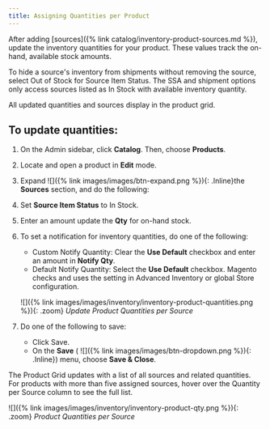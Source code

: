 ```yaml
---
title: Assigning Quantities per Product
---
```



After adding [sources]({% link catalog/inventory-product-sources.md %}), update the inventory quantities for your product. These values track the on-hand, available stock amounts.

To hide a source's inventory from shipments without removing the source, select Out of Stock for Source Item Status. The SSA and shipment options only access sources listed as In Stock with available inventory quantity.

All updated quantities and sources display in the product grid.

## To update quantities:

1. On the Admin sidebar, click **Catalog**. Then, choose **Products**.

1. Locate and open a product in **Edit** mode.

1. Expand ![]({% link images/images/btn-expand.png %}){: .Inline}the **Sources** section, and do the following:

1. Set **Source Item Status** to In Stock.

1. Enter an amount update the **Qty** for on-hand stock.

1. To set a notification for inventory quantities, do one of the following:

   * Custom Notify Quantity: Clear the **Use Default** checkbox and enter an amount in **Notify Qty**.
   * Default Notify Quantity: Select the **Use Default** checkbox. Magento checks and uses the setting in Advanced Inventory or global Store configuration.

    ![]({% link images/images/inventory/inventory-product-quantities.png %}){: .zoom}
    *Update Product Quantities per Source*

1. Do one of the following to save:

   * Click <span class="btn">Save</span>.
   * On the **Save** ( ![]({% link images/images/btn-dropdown.png %}){: .Inline}) menu, choose **Save &amp; Close**.

The Product Grid updates with a list of all sources and related quantities. For products with more than five assigned sources, hover over the Quantity per Source column to see the full list.

![]({% link images/images/inventory/inventory-product-qty.png %}){: .zoom}
*Product Quantities per Source*
